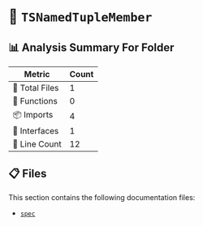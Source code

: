 # 📁 `TSNamedTupleMember`

## 📊 Analysis Summary For Folder

| Metric | Count |
|--------|-------|
| 📁 Total Files | 1 |
| 🔧 Functions | 0 |
| 📦 Imports | 4 |
| 📐 Interfaces | 1 |
| 🔢 Line Count | 12 |


## 📋 Files

This section contains the following documentation files:

- [`spec`](./spec.md)